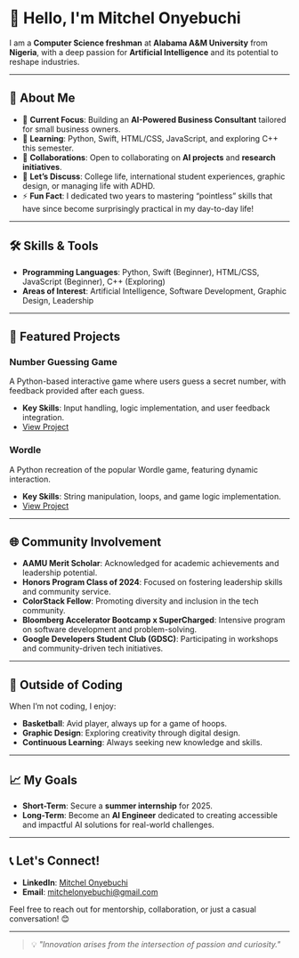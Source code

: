 # 👋 Hello, I'm Mitchel Onyebuchi  

I am a **Computer Science freshman** at **Alabama A&M University** from **Nigeria**, with a deep passion for **Artificial Intelligence** and its potential to reshape industries.  

---

## 🌟 About Me  
- 🔭 **Current Focus**: Building an **AI-Powered Business Consultant** tailored for small business owners.  
- 🌱 **Learning**: Python, Swift, HTML/CSS, JavaScript, and exploring C++ this semester.  
- 👯 **Collaborations**: Open to collaborating on **AI projects** and **research initiatives**.  
- 💬 **Let’s Discuss**: College life, international student experiences, graphic design, or managing life with ADHD.  
- ⚡ **Fun Fact**: I dedicated two years to mastering “pointless” skills that have since become surprisingly practical in my day-to-day life!  

---

## 🛠 Skills & Tools  
- **Programming Languages**: Python, Swift (Beginner), HTML/CSS, JavaScript (Beginner), C++ (Exploring)  
- **Areas of Interest**: Artificial Intelligence, Software Development, Graphic Design, Leadership  

---

## 🎯 Featured Projects  

### **Number Guessing Game**  
A Python-based interactive game where users guess a secret number, with feedback provided after each guess.  
- **Key Skills**: Input handling, logic implementation, and user feedback integration.  
- [View Project](#)

### **Wordle**  
A Python recreation of the popular Wordle game, featuring dynamic interaction.  
- **Key Skills**: String manipulation, loops, and game logic implementation.  
- [View Project](#)

---

## 🌐 Community Involvement  
- **AAMU Merit Scholar**: Acknowledged for academic achievements and leadership potential.  
- **Honors Program Class of 2024**: Focused on fostering leadership skills and community service.  
- **ColorStack Fellow**: Promoting diversity and inclusion in the tech community.  
- **Bloomberg Accelerator Bootcamp x SuperCharged**: Intensive program on software development and problem-solving.  
- **Google Developers Student Club (GDSC)**: Participating in workshops and community-driven tech initiatives.  

---

## 🏀 Outside of Coding  
When I’m not coding, I enjoy:  
- **Basketball**: Avid player, always up for a game of hoops.  
- **Graphic Design**: Exploring creativity through digital design.  
- **Continuous Learning**: Always seeking new knowledge and skills.  

---

## 📈 My Goals  
- **Short-Term**: Secure a **summer internship** for 2025.  
- **Long-Term**: Become an **AI Engineer** dedicated to creating accessible and impactful AI solutions for real-world challenges.  

---

## 📞 Let's Connect!  
- **LinkedIn**: [Mitchel Onyebuchi](https://www.linkedin.com/in/mitchel-onyebuchi-cs)  
- **Email**: mitchelonyebuchi@gmail.com  

Feel free to reach out for mentorship, collaboration, or just a casual conversation! 😊  

---

> 💡 *"Innovation arises from the intersection of passion and curiosity."*  
